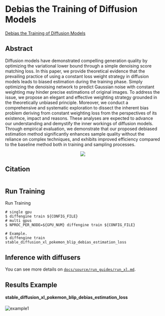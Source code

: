 # Debias the Training of Diffusion Models

[Debias the Training of Diffusion Models](https://arxiv.org/abs/2310.08442)

## Abstract

Diffusion models have demonstrated compelling generation quality by optimizing the variational lower bound through a simple denoising score matching loss. In this paper, we provide theoretical evidence that the prevailing practice of using a constant loss weight strategy in diffusion models leads to biased estimation during the training phase. Simply optimizing the denoising network to predict Gaussian noise with constant weighting may hinder precise estimations of original images. To address the issue, we propose an elegant and effective weighting strategy grounded in the theoretically unbiased principle. Moreover, we conduct a comprehensive and systematic exploration to dissect the inherent bias problem deriving from constant weighting loss from the perspectives of its existence, impact and reasons. These analyses are expected to advance our understanding and demystify the inner workings of diffusion models. Through empirical evaluation, we demonstrate that our proposed debiased estimation method significantly enhances sample quality without the reliance on complex techniques, and exhibits improved efficiency compared to the baseline method both in training and sampling processes.

<div align=center>
<img src="https://github.com/okotaku/diffengine/assets/24734142/79b19ec5-d612-44b8-88d2-7d8677b80af5"/>
</div>

## Citation

```
```

## Run Training

Run Training

```
# single gpu
$ diffengine train ${CONFIG_FILE}
# multi gpus
$ NPROC_PER_NODE=${GPU_NUM} diffengine train ${CONFIG_FILE}

# Example.
$ diffengine train stable_diffusion_xl_pokemon_blip_debias_estimation_loss
```

## Inference with diffusers

You can see more details on [`docs/source/run_guides/run_xl.md`](../../docs/source/run_guides/run_xl.md#inference-with-diffusers).

## Results Example

#### stable_diffusion_xl_pokemon_blip_debias_estimation_loss

![example1](https://github.com/okotaku/diffengine/assets/24734142/e91c527b-2cae-4ef2-b774-a14de45e2143)
